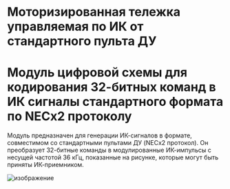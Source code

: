# Моторизированная тележка управляемая по ИК от стандартного пульта ДУ 
# Модуль цифровой схемы для кодирования 32-битных команд в ИК сигналы стандартного формата по NECx2 протоколу
Модуль предназначен для генерации ИК-сигналов в формате, совместимом со стандартными пультами ДУ (NECx2 протокол). Он преобразует 32-битные команды в модулированные ИК-импульсы с несущей частотой 36 кГц, показанные на рисунке, которые могут быть приняты ИК-приемником.

![изображение](https://github.com/user-attachments/assets/f6c0f133-2d66-46fb-931a-a5c632fb35ed)
